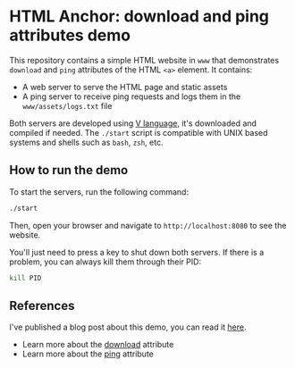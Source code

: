 # HTML Anchor: download and ping attributes demo

This repository contains a simple HTML website in `www` that demonstrates `download` and `ping` attributes of the HTML `<a>` element. It contains:

* A web server to serve the HTML page and static assets
* A ping server to receive ping requests and logs them in the `www/assets/logs.txt` file

Both servers are developed using [V language](https://vlang.io/), it's downloaded and compiled if needed. The `./start` script is compatible with UNIX based systems and shells such as `bash`, `zsh`, etc.

## How to run the demo

To start the servers, run the following command:

```bash
./start
```

Then, open your browser and navigate to `http://localhost:8080` to see the website.

You'll just need to press a key to shut down both servers. If there is a problem, you can always kill them through their PID:

```bash
kill PID
```

## References

I've published a blog post about this demo, you can read it [here](https://labs.davlgd.fr/posts/2024-02-anchor-download-ping-attributes/).

* Learn more about the [download](https://developer.mozilla.org/en-US/docs/Web/HTML/Element/a#download) attribute
* Learn more about the [ping](https://developer.mozilla.org/en-US/docs/Web/HTML/Element/a#ping) attribute